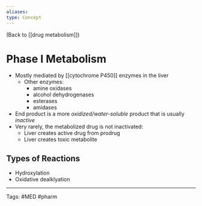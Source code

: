 ```yaml
---
aliases: 
type: Concept
---
```


(Back to [[drug metabolism]])

# Phase I Metabolism

- Mostly mediated by [[cytochrome P450]] enzymes in the liver
	- Other enzymes: 
		- amine oxidases
		- alcohol dehydrogenases
		- esterases
		- amidases
- End product is a more _oxidized/water-soluble_ product that is usually _inactive_
- Very rarely, the metabolized drug is not inactivated:
	- Liver creates active drug from prodrug
	- Liver creates toxic metabolite

## Types of Reactions
- Hydroxylation
- Oxidative dealklyation

---
Tags: #MED #pharm 